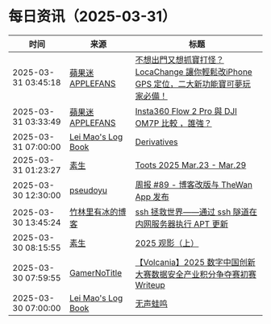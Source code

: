 ﻿# 每日资讯（2025-03-31）

|时间|来源|标题|
|---|---|---|
|2025-03-31 03:45:18|[蘋果迷 APPLEFANS](https://applefans.today/feed/)|[不想出門又想抓寶打怪？LocaChange 讓你輕鬆改iPhone GPS 定位，二大新功能寶可夢玩家必備！](https://applefans.today/2025-03-locachange-change-iphone-gps-location/)|
|2025-03-31 03:33:49|[蘋果迷 APPLEFANS](https://applefans.today/feed/)|[Insta360 Flow 2 Pro 與 DJI OM7P 比較 ，誰強？](https://applefans.today/2025-03-insta360-flow-2-pro-vs-dji-osmo-mobile-7p/)|
|2025-03-31 07:00:00|[Lei Mao's Log Book](https://leimao.github.io/atom.xml)|[Derivatives](https://leimao.github.io/blog/Derivatives/)|
|2025-03-31 01:23:27|[素生](http://z.arlmy.me/atom.xml)|[Toots 2025 Mar.23 - Mar.29](http://z.arlmy.me/posts/MastodonArchives/2025/MastodonTootsArchives_20250329/)|
|2025-03-30 12:30:00|[pseudoyu](https://www.pseudoyu.com/zh/index.xml)|[周报 #89 - 博客改版与 TheWan App 发布](https://www.pseudoyu.com/posts/weekly_review_89)|
|2025-03-30 13:45:24|[竹林里有冰的博客](https://zhul.in/rss.xml)|[ssh 拯救世界——通过 ssh 隧道在内网服务器执行 APT 更新](https://zhul.in/2025/03/30/apt-upgrade-on-internal-server-via-ssh-tunnel-and-reverse-proxy/)|
|2025-03-30 08:15:55|[素生](http://z.arlmy.me/atom.xml)|[2025 观影（上）](http://z.arlmy.me/posts/YearlyMovies/YearlyMovies_2025_1/)|
|2025-03-30 07:59:55|[GamerNoTitle](https://bili33.top/atom.xml)|[【Volcania】2025 数字中国创新大赛数据安全产业积分争夺赛初赛 Writeup](https://bili33.top/posts/CTF-DCIC2025-Data-Security-Preliminary-round-Writeup/)|
|2025-03-30 07:00:00|[Lei Mao's Log Book](https://leimao.github.io/atom.xml)|[无声蛙鸣](https://leimao.github.io/essay/%E6%97%A0%E5%A3%B0%E8%9B%99%E9%B8%A3-The-Frog/)|
